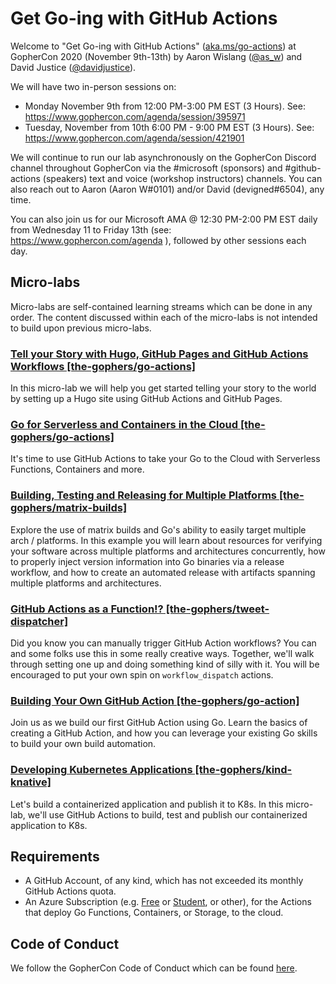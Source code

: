 # Get Go-ing with GitHub Actions
Welcome to "Get Go-ing with GitHub Actions" ([aka.ms/go-actions](https://aka.ms/go-actions)) at GopherCon 2020 (November 9th-13th) by Aaron Wislang ([@as\_w](https://twitter.com/as_w)) and David Justice ([@davidjustice](https://twitter.com/davidjustice)).

We will have two in-person sessions on:

- Monday November 9th from 12:00 PM-3:00 PM EST (3 Hours). See: <https://www.gophercon.com/agenda/session/395971>
- Tuesday, November from 10th 6:00 PM - 9:00 PM EST (3 Hours). See: <https://www.gophercon.com/agenda/session/421901>

We will continue to run our lab asynchronously on the GopherCon Discord channel throughout GopherCon via the \#microsoft (sponsors) and #github-actions (speakers) text and voice (workshop instructors) channels. You can also reach out to Aaron (Aaron W#0101) and/or David (devigned#6504), any time.

You can also join us for our Microsoft AMA @ 12:30 PM-2:00 PM EST daily from Wednesday 11 to Friday 13th (see: https://www.gophercon.com/agenda ), followed by other sessions each day.

## Micro-labs
Micro-labs are self-contained learning streams which can be done in any order. The content discussed within
each of the micro-labs is not intended to build upon previous micro-labs.

### [Tell your Story with Hugo, GitHub Pages and GitHub Actions Workflows [the-gophers/go-actions]](HUGO-GITHUB-PAGES-ACTIONS.md)
In this micro-lab we will help you get started telling your story to the world by setting up a Hugo site using
GitHub Actions and GitHub Pages.

### [Go for Serverless and Containers in the Cloud [the-gophers/go-actions]](GO-SERVERLESS-CONTAINERS-CLOUD.md)
It's time to use GitHub Actions to take your Go to the Cloud with Serverless Functions, Containers and more.

### [Building, Testing and Releasing for Multiple Platforms [the-gophers/matrix-builds]](https://github.com/the-gophers/matrix-builds)
Explore the use of matrix builds and Go's ability to easily target multiple arch / platforms. In this example you will learn about resources for verifying your software across multiple platforms and architectures concurrently, how to properly inject version information into Go binaries via a release workflow, and how to create an automated release with artifacts spanning multiple platforms and architectures.

### [GitHub Actions as a Function!? [the-gophers/tweet-dispatcher]](https://github.com/the-gophers/tweet-dispatcher)
Did you know you can manually trigger GitHub Action workflows? You can and some folks use this in some really
creative ways. Together, we'll walk through setting one up and doing something kind of silly with it. You 
will be encouraged to put your own spin on `workflow_dispatch` actions.

### [Building Your Own GitHub Action [the-gophers/go-action]](https://github.com/the-gophers/go-action)
Join us as we build our first GitHub Action using Go. Learn the basics of creating a GitHub Action, and 
how you can leverage your existing Go skills to build your own build automation.

### [Developing Kubernetes Applications [the-gophers/kind-knative]](https://github.com/the-gophers/kind-knative)
Let's build a containerized application and publish it to K8s. In this micro-lab, we'll use GitHub Actions
to build, test and publish our containerized application to K8s.

## Requirements
- A GitHub Account, of any kind, which has not exceeded its monthly GitHub Actions quota.
- An Azure Subscription (e.g. [Free](https://aka.ms/azure-free-account) or [Student](https://aka.ms/azure-student-account), or other), for the Actions that deploy Go Functions, Containers, or Storage, to the cloud.

## Code of Conduct

We follow the GopherCon Code of Conduct which can be found [here](https://www.gophercon.com/page/1475132/code-of-conduct).

